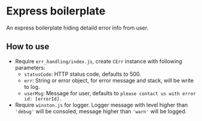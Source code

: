 # Express boilerplate
An express boilerplate hiding detaild error info from user.


## How to use
* Require `err_handling/index.js`, create `CErr` instance with following parameters:
  * `statusCode`: HTTP status code, defaults to 500.
  * `err`: String or error object, for error message and stack, will be write to log.
  * `userMsg`: Message for user, defaults to `please contact us with error id: [errorId].`
* Require `winston.js` for logger. Logger message with level higher than `'debug'` will be consoled, message higher than `'warn'` will be logged.
